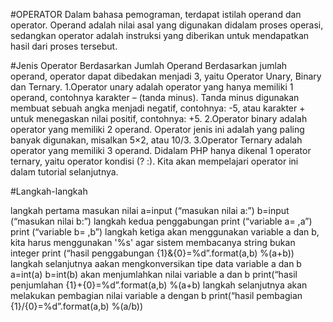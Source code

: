 #OPERATOR
Dalam bahasa pemograman, terdapat istilah operand dan operator. Operand adalah nilai asal yang digunakan didalam proses operasi, sedangkan operator adalah instruksi yang diberikan untuk mendapatkan hasil dari proses tersebut.

#Jenis Operator Berdasarkan Jumlah Operand
Berdasarkan jumlah operand, operator dapat dibedakan menjadi 3, yaitu Operator Unary, Binary dan Ternary.
1.Operator unary adalah operator yang hanya memiliki 1 operand, contohnya karakter – (tanda minus). Tanda minus digunakan membuat sebuah angka menjadi negatif, contohnya: -5, atau karakter + untuk menegaskan nilai positif, contohnya: +5.
2.Operator binary adalah operator yang memiliki 2 operand. Operator jenis ini adalah yang paling banyak digunakan, misalkan 5×2, atau 10/3.
3.Operator Ternary adalah operator yang memiliki 3 operand. Didalam PHP hanya dikenal 1 operator ternary, yaitu operator kondisi (? :). Kita akan mempelajari operator ini dalam tutorial selanjutnya.

#Langkah-langkah 

langkah pertama masukan nilai
a=input (“masukan nilai a:”)
b=input (“masukan nilai b:”)
langkah kedua penggabungan
print (“variable a= ,a”)
print (“variable b= ,b”)
langkah  ketiga akan menggunakan variable a dan b, kita harus menggunakan '%s' agar sistem membacanya string bukan integer
print (“hasil penggabungan {1}&{0}=%d”.format(a,b) %(a+b))
langkah selanjutnya aakan mengkonversikan tipe data variable a dan b
a=int(a)
b=int(b)
akan menjumlahkan nilai variable a dan b
print(“hasil penjumlahan {1}+{0}=%d”.format(a,b) %(a+b)
langkah selanjutnya akan melakukan pembagian nilai variable a dengan b
print(“hasil pembagian {1}/{0}=%d”.format(a,b) %(a/b))

